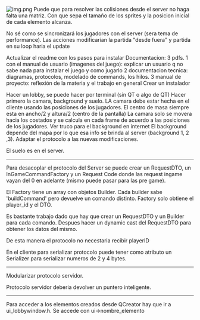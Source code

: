 ![img.png](https://plantuml-server.kkeisuke.dev/svg/XP11IyH038NlyojoKw6rzs9bGMzUbbty0MCREmCpcJ79M1Rnlpjso-91yVJWvUCbBpjHorfYC5TEDKlVTJbO-dPknnGxmRU2D68xUJkpZSROeebAV44s3y4ZQNj_H7v7xjdFJf_mz9WMscPtRRiDQ-e9-QXMYy007pb90ruEXSZJF2WNR63oFAmf3Q2EdvS5P-qPQKBUhqdNFmDl32L5I7KHR2oeymBYKWaJMFBHLa0TGgnKh0GKKXzMIzOJAoLBbSMh0mkYAV_Ly3cRizDURlkdtwiDyal1NMrKN_q5.svg)
Puede que para resolver las colisiones desde el server no haga falta una matriz. Con que sepa el tamaño de los sprites y la posicion inicial de cada elemento alcanza. 

No sé como se sincronizará los jugadores con el server (sera tema de performance). Las acciones modificarían la partida "desde fuera" y partida en su loop haria el update 

Actualizar el readme con los pasos para instalar
Documentacion: 3 pdfs. 
1 con el manual de usuario (imagenes del juego): explicar un usuario q no sabe nada para instalar el juego y como jugarlo
2 documentacion tecnica: diagramas, protocolos, modelado de commands, los hilos.
3 manual de proyecto: reflexión de la materia y el trabajo en general
Crear un instalador

Hacer un lobby, se puede hacer por terminal (sin QT o algo de QT)
Hacer primero la camara, background y suelo.
LA camara debe estar hecha en el cliente usando las posiciones de los jugadores.
El centro de masa siempre esta en ancho/2 y altura/2 (centro de la pantalla)
La camara solo se movera hacia los costados y se calcula en cada frame de acuerdo a las posiciones de los jugadores.
Ver truco para el background en internet
El background depende del mapa por lo que esa info se brinda al server (background 1, 2 ,3).
Adaptar el protocolo a las nuevas modificaciones. 

El suelo es en el server.

-----

Para desacoplar el protocolo del Server se puede crear un RequestDTO, un InGameCommandFactory y un Request Code donde
las request ingame vayan del 0 en adelante (mismo puede pasar para las pre game).

El Factory tiene un array con objetos Builder.
Cada builder sabe 'buildCommand' pero devuelve un comando distinto.
Factory solo obtiene el player_id y el DTO.

Es bastante trabajo dado que hay que crear un RequestDTO y un Builder para cada comando.
Despues hacer un dynamic cast del RequestDTO para obtener los datos del mismo.

De esta manera el protocolo no necestaria recibir playerID

En el cliente para serializar protocolo puede tener como atributo un Serializer para
serializar numeros de 2 y 4 bytes.

-------

Modularizar protocolo servidor.

Protocolo servidor deberia devolver un puntero inteligente.


-------------

Para acceder a los elementos creados desde QCreator hay que ir a ui_lobbywindow.h.
Se accede con ui->nombre_elemento